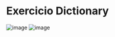 # Exercicio Dictionary

![image](https://github.com/MarcosJuniorDev/ExercicioDictionary/assets/130365502/cdb95ec1-218b-4260-86e5-78cfcb91f8b2)
![image](https://github.com/MarcosJuniorDev/ExercicioDictionary/assets/130365502/97e3611b-4bee-4c2e-89ab-068b5a8dc29b)
